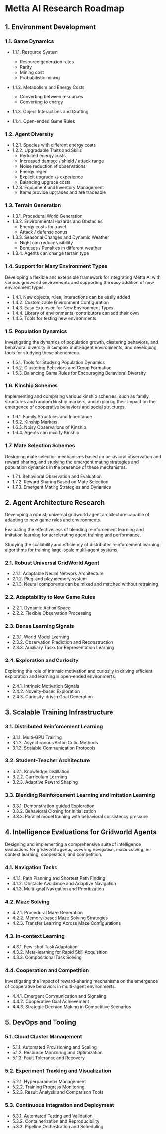 # Metta AI Research Roadmap

## 1. Environment Development

### 1.1. Game Dynamics

- 1.1.1. Resource System
  - Resource generation rates
  - Rarity
  - Mining cost
  - Probabilistic mining

- 1.1.2. Metabolism and Energy Costs
  - Converting between resources
  - Converting to energy

- 1.1.3. Object Interactions and Crafting
- 1.1.4. Open-ended Game Rules

### 1.2. Agent Diversity

- 1.2.1. Species with different energy costs
- 1.2.2. Upgradable Traits and Skills
  - Reduced energy costs
  - Increased damage / shield / attack range
  - Noise reduction of observations
  - Energy regen
  - Explicit upgrade vs experience
  - Balancing upgrade costs
- 1.2.3. Equipment and Inventory Management
  - Items provide upgrades and are tradeable

### 1.3. Terrain Generation

- 1.3.1. Procedural World Generation
- 1.3.2. Environmental Hazards and Obstacles
  - Energy costs for travel
  - Attack / defense bonus
- 1.3.3. Seasonal Changes and Dynamic Weather
  - Night can reduce visibility
  - Bonuses / Penalties in different weather
- 1.3.4. Agents can change terrain type

### 1.4. Support for Many Environment Types

Developing a flexible and extensible framework for integrating Metta AI with various gridworld environments and
supporting the easy addition of new environment types.

- 1.4.1. New objects, rules, interactions can be easily added
- 1.4.2. Customizable Environment Configuration
- 1.4.3. Easy Extension for New Environment Types
- 1.4.4. Library of environments, contributors can add their own
- 1.4.5. Tools for testing new environments

### 1.5. Population Dynamics

Investigating the dynamics of population growth, clustering behaviors, and behavioral diversity in complex multi-agent
environments, and developing tools for studying these phenomena.

- 1.5.1. Tools for Studying Population Dynamics
- 1.5.2. Clustering Behaviors and Group Formation
- 1.5.3. Balancing Game Rules for Encouraging Behavioral Diversity

### 1.6. Kinship Schemes

Implementing and comparing various kinship schemes, such as family structures and random kinship markers, and exploring
their impact on the emergence of cooperative behaviors and social structures.

- 1.6.1. Family Structures and Inheritance
- 1.6.2. Kinship Markers
- 1.6.3. Noisy Observations of Kinship
- 1.6.4. Agents can modify Kinship

### 1.7. Mate Selection Schemes

Designing mate selection mechanisms based on behavioral observation and reward sharing, and studying the emergent mating
strategies and population dynamics in the presence of these mechanisms.

- 1.7.1. Behavioral Observation and Evaluation
- 1.7.2. Reward Sharing Based on Mate Selection
- 1.7.3. Emergent Mating Strategies and Dynamics

## 2. Agent Architecture Research

Developing a robust, universal gridworld agent architecture capable of adapting to new game rules and environments.

Evaluating the effectiveness of blending reinforcement learning and imitation learning for accelerating agent training
and performance.

Studying the scalability and efficiency of distributed reinforcement learning algorithms for training large-scale
multi-agent systems.

### 2.1. Robust Universal GridWorld Agent

- 2.1.1. Adaptable Neural Network Architecture
- 2.1.2. Plug-and play memory system
- 2.1.3. Neural components can be mixed and matched without retraining

### 2.2. Adaptability to New Game Rules

- 2.2.1. Dynamic Action Space
- 2.2.2. Flexible Observation Processing

### 2.3. Dense Learning Signals

- 2.3.1. World Model Learning
- 2.3.2. Observation Prediction and Reconstruction
- 2.3.3. Auxiliary Tasks for Representation Learning

### 2.4. Exploration and Curiosity

Exploring the role of intrinsic motivation and curiosity in driving efficient exploration and learning in open-ended
environments.

- 2.4.1. Intrinsic Motivation Signals
- 2.4.2. Novelty-based Exploration
- 2.4.3. Curiosity-driven Goal Generation

## 3. Scalable Training Infrastructure

### 3.1. Distributed Reinforcement Learning

- 3.1.1. Multi-GPU Training
- 3.1.2. Asynchronous Actor-Critic Methods
- 3.1.3. Scalable Communication Protocols

### 3.2. Student-Teacher Architecture

- 3.2.1. Knowledge Distillation
- 3.2.2. Curriculum Learning
- 3.2.3. Adaptive Reward Shaping

### 3.3. Blending Reinforcement Learning and Imitation Learning

- 3.3.1. Demonstration-guided Exploration
- 3.3.2. Behavioral Cloning for Initialization
- 3.3.3. Parallel model training with behavioral consistency pressure

## 4. Intelligence Evaluations for Gridworld Agents

Designing and implementing a comprehensive suite of intelligence evaluations for gridworld agents, covering navigation,
maze solving, in-context learning, cooperation, and competition.

### 4.1. Navigation Tasks

- 4.1.1. Path Planning and Shortest Path Finding
- 4.1.2. Obstacle Avoidance and Adaptive Navigation
- 4.1.3. Multi-goal Navigation and Prioritization

### 4.2. Maze Solving

- 4.2.1. Procedural Maze Generation
- 4.2.2. Memory-based Maze Solving Strategies
- 4.2.3. Transfer Learning Across Maze Configurations

### 4.3. In-context Learning

- 4.3.1. Few-shot Task Adaptation
- 4.3.2. Meta-learning for Rapid Skill Acquisition
- 4.3.3. Compositional Task Solving

### 4.4. Cooperation and Competition

Investigating the impact of reward-sharing mechanisms on the emergence of cooperative behaviors in multi-agent
environments.

- 4.4.1. Emergent Communication and Signaling
- 4.4.2. Cooperative Goal Achievement
- 4.4.3. Strategic Decision Making in Competitive Scenarios

## 5. DevOps and Tooling

### 5.1. Cloud Cluster Management

- 5.1.1. Automated Provisioning and Scaling
- 5.1.2. Resource Monitoring and Optimization
- 5.1.3. Fault Tolerance and Recovery

### 5.2. Experiment Tracking and Visualization

- 5.2.1. Hyperparameter Management
- 5.2.2. Training Progress Monitoring
- 5.2.3. Result Analysis and Comparison Tools

### 5.3. Continuous Integration and Deployment

- 5.3.1. Automated Testing and Validation
- 5.3.2. Containerization and Reproducibility
- 5.3.3. Pipeline Orchestration and Scheduling
